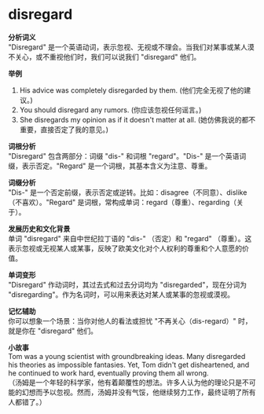 # disregard

**分析词义**  
"Disregard" 是一个英语动词，表示忽视、无视或不理会。当我们对某事或某人漠不关心，或不重视他们时，我们可以说我们 "disregard" 他们。

  

**举例**

  

1.  His advice was completely disregarded by them. (他们完全无视了他的建议。)
2.  You should disregard any rumors. (你应该忽视任何谣言。)
3.  She disregards my opinion as if it doesn't matter at all. (她仿佛我说的都不重要，直接否定了我的意见。)

  

**词根分析**  
"Disregard" 包含两部分：词缀 "dis-" 和词根 "regard"。"Dis-" 是一个英语词缀，表示否定。"Regard" 是一个词根，其基本含义为注意、尊重。

  

**词缀分析**  
"Dis-" 是一个否定前缀，表示否定或逆转。比如：disagree（不同意）、dislike（不喜欢）。"Regard" 是词根，常构成单词：regard（尊重）、regarding（关于）。

  

**发展历史和文化背景**  
单词 "disregard" 来自中世纪拉丁语的 "dis-" （否定）和 "regard" （尊重）。这表示忽视或无视某人或某事，反映了欧美文化对个人权利的尊重和个人意愿的价值。

  

**单词变形**  
"Disregard" 作动词时，其过去式和过去分词均为 "disregarded"，现在分词为 "disregarding"。作为名词时，可以用来表达对某人或某事的忽视或漠视。

  

**记忆辅助**  
你可以想象一个场景：当你对他人的看法或担忧 "不再关心（dis-regard）" 时，就是你在 "disregard" 他们。

  

**小故事**  
Tom was a young scientist with groundbreaking ideas. Many disregarded his theories as impossible fantasies. Yet, Tom didn't get disheartened, and he continued to work hard, eventually proving them all wrong.  
（汤姆是一个年轻的科学家，他有着颠覆性的想法。许多人认为他的理论只是不可能的幻想而予以忽视。然而，汤姆并没有气馁，他继续努力工作，最终证明了所有人都错了。）

